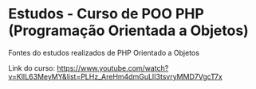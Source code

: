 # Estudos - Curso de POO PHP (Programação Orientada a Objetos)


Fontes do estudos realizados de PHP Orientado a Objetos

Link do curso: https://www.youtube.com/watch?v=KlIL63MeyMY&list=PLHz_AreHm4dmGuLII3tsvryMMD7VgcT7x